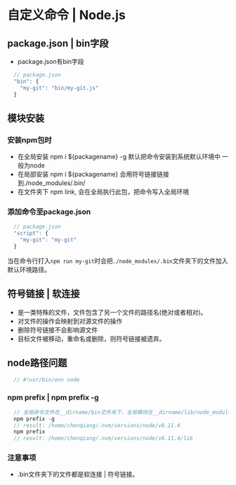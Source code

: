 # 自定义命令 | Node.js

## package.json | bin字段

* package.json有bin字段
```js
  // package.json
  "bin": {
    "my-git": "bin/my-git.js"
  }
```

## 模块安装

### 安装npm包时

* 在全局安装 npm i ${packagename} -g 默认把命令安装到系统默认环境中 一般为node 
* 在局部安装 npm i ${packagename} 会用符号链接链接到./node_modules/.bin/
* 在文件夹下 npm link, 会在全局执行此包，把命令写入全局环境

### 添加命令至package.json

```js
  // package.json
  "script": {
    "my-git": "my-git"
  }
```


  当在命令行打入`npm run my-git`时会把`./node_modules/.bin`文件夹下的文件加入默认环境路径。

## 符号链接 | 软连接

* 是一类特殊的文件，文件包含了另一个文件的路径名(绝对或者相对)。
* 对文件的操作会映射到对源文件的操作
* 删除符号链接不会影响源文件
* 目标文件被移动，重命名或删除，则符号链接被遗弃。

## node路径问题

```js
  // #!usr/bin/env node
```

### npm prefix | npm prefix -g

```js
  // 全局命令文件在__dirname/bin文件夹下，全局模块在__dirname/lib/node_modules文件夹下
  npm prefix -g
  // result: /home/chenqiang/.nvm/versions/node/v8.11.4
  npm prefix
  // result: /home/chenqiang/.nvm/versions/node/v8.11.4/lib
```

### 注意事项

* .bin文件夹下的文件都是软连接 | 符号链接。



